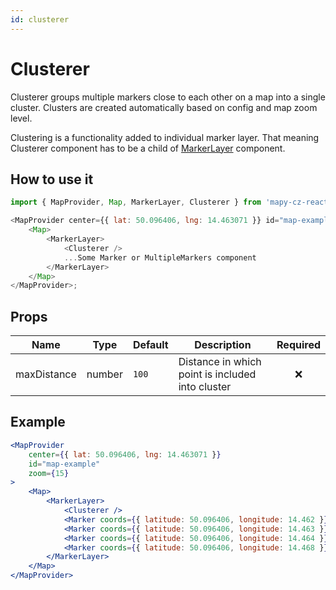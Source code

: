 ```yaml
---
id: clusterer
---
```


# Clusterer

Clusterer groups multiple markers close to each other on a map into a single cluster.
Clusters are created automatically based on config and map zoom level.

Clustering is a functionality added to individual marker layer. That meaning Clusterer component has to be a child of [MarkerLayer](/docs/API/marker-layer) component.

## How to use it

```js
import { MapProvider, Map, MarkerLayer, Clusterer } from 'mapy-cz-react';

<MapProvider center={{ lat: 50.096406, lng: 14.463071 }} id="map-example">
	<Map>
		<MarkerLayer>
			<Clusterer />
			...Some Marker or MultipleMarkers component
		</MarkerLayer>
	</Map>
</MapProvider>;
```

## Props

| Name        | Type   | Default | Description                                      | Required |
| ----------- | ------ | ------- | ------------------------------------------------ | :------: |
| maxDistance | number | `100`   | Distance in which point is included into cluster |   :x:    |

## Example

```jsx live
<MapProvider
	center={{ lat: 50.096406, lng: 14.463071 }}
	id="map-example"
	zoom={15}
>
	<Map>
		<MarkerLayer>
			<Clusterer />
			<Marker coords={{ latitude: 50.096406, longitude: 14.462 }} />
			<Marker coords={{ latitude: 50.096406, longitude: 14.463 }} />
			<Marker coords={{ latitude: 50.096406, longitude: 14.464 }} />
			<Marker coords={{ latitude: 50.096406, longitude: 14.468 }} />
		</MarkerLayer>
	</Map>
</MapProvider>
```
